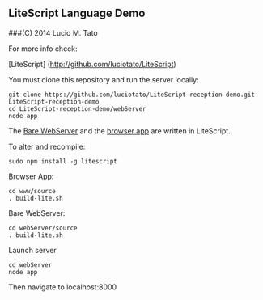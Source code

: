 LiteScript Language Demo
-------------------------

###(C) 2014 Lucio M. Tato

For more info check:

[LiteScript] (http://github.com/luciotato/LiteScript)

You must clone this repository and run the server locally:

    git clone https://github.com/luciotato/LiteScript-reception-demo.git LiteScript-reception-demo
    cd LiteScript-reception-demo/webServer
    node app

The [Bare WebServer](webServer/BareWebServer.lite.md) 
and the [browser app](www/js/index.lite.md) are written in LiteScript.

To alter and recompile: 

    sudo npm install -g litescript
 
 Browser App:

    cd www/source
    . build-lite.sh


 Bare WebServer:

    cd webServer/source
    . build-lite.sh

 Launch server

    cd webServer
    node app

Then navigate to localhost:8000

